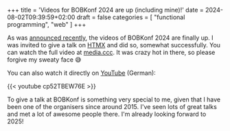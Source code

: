 +++
title = 'Videos for BOBKonf 2024 are up (including mine)!'
date = 2024-08-02T09:39:59+02:00
draft = false
categories = [
	"functional programming",
	"web"
]
+++

As was [announced
recently](https://funktionale-programmierung.de/2024/07/29/bob-retro.html), the
videos of BOBKonf 2024 are finally up. I was invited to give a talk on
[HTMX](https://htmx.org) and did so, somewhat successfully. You can watch the
full video at
[media.ccc](https://media.ccc.de/v/bob11-2024-javascript-fatigue-und-die-hypermedia-renaissance-schneider).
It was crazy hot in there, so please forgive my sweaty face 😅

You can also watch it directly on [YouTube](https://www.youtube.com/watch?v=cp52TBEW76E) (German):

{{< youtube cp52TBEW76E >}}

To give a talk at BOBKonf is something very special to me, given that I have
been one of the organisers since around 2015. I've seen lots of great talks and
met a lot of awesome people there. I'm already looking forward to 2025!
